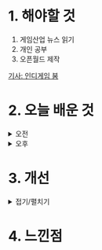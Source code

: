 
# 1. 해야할 것

1. 게임산업 뉴스 읽기 
2. 개인 공부  
3. 오픈월드 제작

[기사: 인디게임 붐](https://www.gameinsight.co.kr/news/articleView.html?idxno=33003)

# 2. 오늘 배운 것

<details>
<summary>오전</summary>

## 오늘의 뉴스
### 인디게임 붐
![image](https://github.com/user-attachments/assets/8481ee30-5b4a-43d7-8518-189bd5d4e051)

인디게임시장이 커지고 있고, 누구나 게임 제작해서 선보일 수 있는 무대가 만들어진다.\
나는 레벨디자인에만 몰입해서 직접 게임을 만드는 데는 생각을 많이 해보지 않았는데\
차기작으로 만들 게임은 공포게임이 좋을 것 같다.

포트폴리오를 만드는 일이 끝나면, 과연 끝날지는 모르겠지만, 스토리와 재미요소를 설계해봐야겠다.
</details>


<details>
<summary>오후</summary>


</details>




# 3. 개선


<details>
<summary>접기/펼치기</summary>


</details>



# 4. 느낀점



